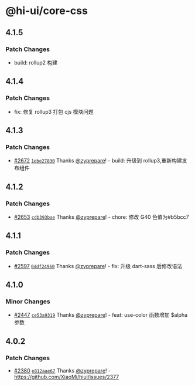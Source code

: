 # @hi-ui/core-css

## 4.1.5

### Patch Changes

- build: rollup2 构建

## 4.1.4

### Patch Changes

- fix: 修复 rollup3 打包 cjs 模块问题

## 4.1.3

### Patch Changes

- [#2672](https://github.com/XiaoMi/hiui/pull/2672) [`1ebe27830`](https://github.com/XiaoMi/hiui/commit/1ebe2783098b3a8cd980bd10076d67635463800e) Thanks [@zyprepare](https://github.com/zyprepare)! - build: 升级到 rollup3,重新构建发布组件

## 4.1.2

### Patch Changes

- [#2653](https://github.com/XiaoMi/hiui/pull/2653) [`cdb393bae`](https://github.com/XiaoMi/hiui/commit/cdb393bae218c645a808543956e4932435c321b9) Thanks [@zyprepare](https://github.com/zyprepare)! - chore: 修改 G40 色值为#b5bcc7

## 4.1.1

### Patch Changes

- [#2597](https://github.com/XiaoMi/hiui/pull/2597) [`0ddf24960`](https://github.com/XiaoMi/hiui/commit/0ddf24960194fdd15653e34e0a6cef54b1586748) Thanks [@zyprepare](https://github.com/zyprepare)! - fix: 升级 dart-sass 后修改语法

## 4.1.0

### Minor Changes

- [#2447](https://github.com/XiaoMi/hiui/pull/2447) [`ce53a9319`](https://github.com/XiaoMi/hiui/commit/ce53a93191a0c71cd9d07deff13e3a4cdef2bb46) Thanks [@zyprepare](https://github.com/zyprepare)! - feat: use-color 函数增加 \$alpha 参数

## 4.0.2

### Patch Changes

- [#2380](https://github.com/XiaoMi/hiui/pull/2380) [`e812aae67`](https://github.com/XiaoMi/hiui/commit/e812aae6756854b4ee3c3c4ead3fae15e1856982) Thanks [@zyprepare](https://github.com/zyprepare)! - https://github.com/XiaoMi/hiui/issues/2377
